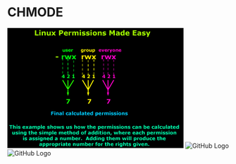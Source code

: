 # CHMODE
![Alt Text](https://github.com/vutran-maldini/devops/blob/master/chmode_tutorial/images/permission_values.gif)
![GitHub Logo](/image/permissions_overview.jpg)
![GitHub Logo](/images/permission_value.gif)
